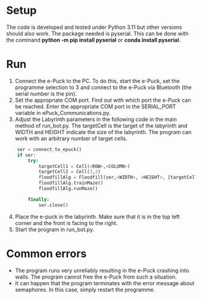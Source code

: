 # Setup

The code is developed and tested under Python 3.11 but other versions should also work.
The package needed is pyserial. 
This can be done with the command **python -m pip install pyserial** or 
**conda install pyserial**.

# Run
1. Connect the e-Puck to the PC. To do this, start the e-Puck, set the programme selection
to 3 and connect to the e-Puck via Bluetooth (the serial number is the pin).
2. Set the appropriate COM port. Find out with which port the e-Puck can be reached.
Enter the appropriate COM port in the SERIAL_PORT variable in ePuck_Communications.py.
3. Adjust the Labyrinth parameters in the following code in the main method of run_bot.py. The targetCell is the target of the labyrinth and WIDTH and HEIGHT indicate the size of the labyrinth. The program can work with an arbitrary number of target cells.
```py
    ser = connect_to_epuck()
    if ser:
        try:
            targetCell1 = Cell(<ROW>,<COLUMN>)
            targetCell2 = Cell(3,2)
            floodfillAlg = Floodfill(ser,<WIDTH>, <HEIGHT>, [targetCell1, targetCell2])
            floodfillAlg.trainMaze()
            floodfillAlg.runMaze()

        finally:
            ser.close()
```
4. Place the e-puck in the labyrinth. Make sure that it is in the top left corner and the front is facing to the right.
5. Start the program in run_bot.py.

# Common errors

- The program runs very unreliably resulting in the e-Puck crashing into walls. 
The program cannot free the e-Puck from such a situation.
- It can happen that the program terminates with the error message about semaphores.
In this case, simply restart the programme.